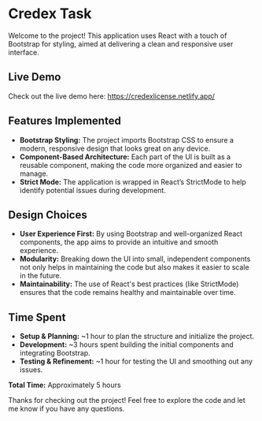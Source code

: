 # Credex Task

Welcome to the project! This application uses React with a touch of Bootstrap for styling, aimed at delivering a clean and responsive user interface.

## Live Demo

Check out the live demo here: https://credexlicense.netlify.app/

## Features Implemented

- **Bootstrap Styling:** The project imports Bootstrap CSS to ensure a modern, responsive design that looks great on any device.
- **Component-Based Architecture:** Each part of the UI is built as a reusable component, making the code more organized and easier to manage.
- **Strict Mode:** The application is wrapped in React’s StrictMode to help identify potential issues during development.

## Design Choices

- **User Experience First:** By using Bootstrap and well-organized React components, the app aims to provide an intuitive and smooth experience.
- **Modularity:** Breaking down the UI into small, independent components not only helps in maintaining the code but also makes it easier to scale in the future.
- **Maintainability:** The use of React's best practices (like StrictMode) ensures that the code remains healthy and maintainable over time.

## Time Spent

- **Setup & Planning:** ~1 hour to plan the structure and initialize the project.
- **Development:** ~3 hours spent building the initial components and integrating Bootstrap.
- **Testing & Refinement:** ~1 hour for testing the UI and smoothing out any issues.

**Total Time:** Approximately 5 hours

Thanks for checking out the project! Feel free to explore the code and let me know if you have any questions.
